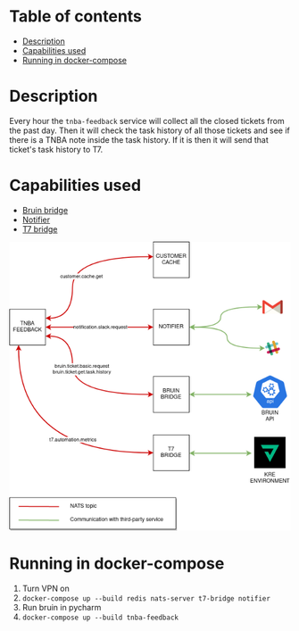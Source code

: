 # Table of contents
  * [Description](#description)
  * [Capabilities used](#capabilities-used) 
  * [Running in docker-compose](#running-in-docker-compose)

# Description
Every hour the `tnba-feedback` service will collect all the closed tickets from the past
day. Then it will check the task history of all those tickets and see if there is a TNBA note inside
the task history. If it is then it will send that ticket's task history to T7.

# Capabilities used
- [Bruin bridge](../bruin-bridge/README.md)
- [Notifier](../notifier/README.md)
- [T7 bridge](../t7-bridge/README.md)

![IMAGE: tnba-feedback_microservice_relationships](/docs/img/system_overview/use_cases/tnba-feedback_microservice_relationships.png)

# Running in docker-compose
1. Turn VPN on
2. `docker-compose up --build redis nats-server t7-bridge notifier`
3. Run bruin in pycharm 
4. `docker-compose up --build tnba-feedback`
